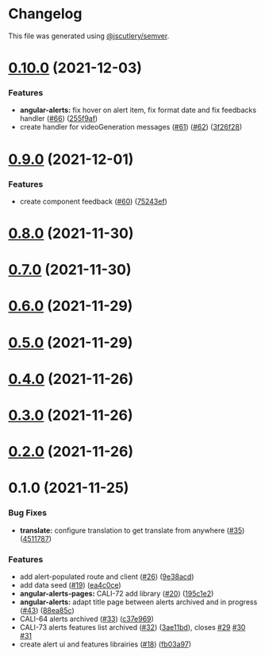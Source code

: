 # Changelog

This file was generated using [@jscutlery/semver](https://github.com/jscutlery/semver).

# [0.10.0](https://github.com/tractr/cali/compare/v0.9.0...v0.10.0) (2021-12-03)


### Features

* **angular-alerts:** fix hover on alert item, fix format date and fix feedbacks handler ([#66](https://github.com/tractr/cali/issues/66)) ([255f9af](https://github.com/tractr/cali/commit/255f9af3f3ea7e71d16499fb1fe85832c86935d6))
* create handler for videoGeneration messages ([#61](https://github.com/tractr/cali/issues/61)) ([#62](https://github.com/tractr/cali/issues/62)) ([3f26f28](https://github.com/tractr/cali/commit/3f26f28e3d8ae610fe2ba25b420da1d32375d615))



# [0.9.0](https://github.com/tractr/cali/compare/v0.8.0...v0.9.0) (2021-12-01)


### Features

* create component feedback ([#60](https://github.com/tractr/cali/issues/60)) ([75243ef](https://github.com/tractr/cali/commit/75243ef6d5a89cf7b0faf8a62b4caeb22f138b2c))



# [0.8.0](https://github.com/tractr/cali/compare/v0.7.0...v0.8.0) (2021-11-30)



# [0.7.0](https://github.com/tractr/cali/compare/v0.6.0...v0.7.0) (2021-11-30)



# [0.6.0](https://github.com/tractr/cali/compare/v0.5.0...v0.6.0) (2021-11-29)

# [0.5.0](https://github.com/tractr/cali/compare/v0.4.0...v0.5.0) (2021-11-29)

# [0.4.0](https://github.com/tractr/cali/compare/v0.3.0...v0.4.0) (2021-11-26)

# [0.3.0](https://github.com/tractr/cali/compare/v0.2.0...v0.3.0) (2021-11-26)

# [0.2.0](https://github.com/tractr/cali/compare/v0.1.0...v0.2.0) (2021-11-26)

# 0.1.0 (2021-11-25)

### Bug Fixes

- **translate:** configure translation to get translate from anywhere
  ([#35](https://github.com/tractr/cali/issues/35))
  ([4511787](https://github.com/tractr/cali/commit/4511787816a52aea710f769fd67ea0f956b436da))

### Features

- add alert-populated route and client
  ([#26](https://github.com/tractr/cali/issues/26))
  ([9e38acd](https://github.com/tractr/cali/commit/9e38acdd3041fd043bb227e0b77df954308c7d9e))
- add data seed ([#19](https://github.com/tractr/cali/issues/19))
  ([ea4c0ce](https://github.com/tractr/cali/commit/ea4c0ceb07615edd6941f150db304d54a70f35cf))
- **angular-alerts-pages:** CALI-72 add library
  ([#20](https://github.com/tractr/cali/issues/20))
  ([195c1e2](https://github.com/tractr/cali/commit/195c1e225d3bb3627f8884a08c9a15905ec5fb08))
- **angular-alerts:** adapt title page between alerts archived and in progress
  ([#43](https://github.com/tractr/cali/issues/43))
  ([88ea85c](https://github.com/tractr/cali/commit/88ea85c4209867975fa15f3264d2e45bd474f8db))
- CALI-64 alerts archived ([#33](https://github.com/tractr/cali/issues/33))
  ([c37e969](https://github.com/tractr/cali/commit/c37e969c82bca32f676990b34ee851e25334d966))
- CALI-73 alerts features list archived
  ([#32](https://github.com/tractr/cali/issues/32))
  ([3ae11bd](https://github.com/tractr/cali/commit/3ae11bd696c3d87e4219b80bcbf810862c1fd572)),
  closes [#29](https://github.com/tractr/cali/issues/29)
  [#30](https://github.com/tractr/cali/issues/30)
  [#31](https://github.com/tractr/cali/issues/31)
- create alert ui and features librairies
  ([#18](https://github.com/tractr/cali/issues/18))
  ([fb03a97](https://github.com/tractr/cali/commit/fb03a97e913898201f0feb50cfa46860c356818b))

